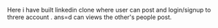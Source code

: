Here i have built linkedin clone where user can post and login/signup to threre account .
ans=d can views the other's people post.
